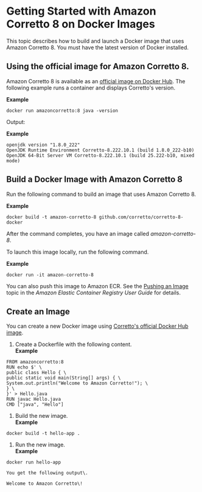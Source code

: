 # Getting Started with Amazon Corretto 8 on Docker Images<a name="docker-install"></a>

 This topic describes how to build and launch a Docker image that uses Amazon Corretto 8\. You must have the latest version of Docker installed\. 

## Using the official image for Amazon Corretto 8\.<a name="docker-hello-world"></a>

 Amazon Corretto 8 is available as an [official image on Docker Hub](https://hub.docker.com/_/amazoncorretto)\. The following example runs a container and displays Corretto's version\. 

**Example**  

```
docker run amazoncorretto:8 java -version
```

 Output: 

**Example**  

```
openjdk version "1.8.0_222"
OpenJDK Runtime Environment Corretto-8.222.10.1 (build 1.8.0_222-b10)
OpenJDK 64-Bit Server VM Corretto-8.222.10.1 (build 25.222-b10, mixed mode)
```

## Build a Docker Image with Amazon Corretto 8<a name="docker-build-instruct"></a>

 Run the following command to build an image that uses Amazon Corretto 8\. 

**Example**  

```
docker build -t amazon-corretto-8 github.com/corretto/corretto-8-docker
```

 After the command completes, you have an image called *amazon\-corretto\-8*\. 

 To launch this image locally, run the following command\. 

**Example**  

```
docker run -it amazon-corretto-8
```

 You can also push this image to Amazon ECR\. See the [Pushing an Image](https://docs.aws.amazon.com/AmazonECR/latest/userguide/docker-push-ecr-image.html) topic in the *Amazon Elastic Container Registry User Guide* for details\. 

## Create an Image<a name="docker-new-image"></a>

 You can create a new Docker image using [Corretto's official Docker Hub image](https://hub.docker.com/_/amazoncorretto)\. 

1.  Create a Dockerfile with the following content\.   
**Example**  

   ```
   FROM amazoncorretto:8
   RUN echo $' \
   public class Hello { \
   public static void main(String[] args) { \
   System.out.println("Welcome to Amazon Corretto!"); \
   } \
   }' > Hello.java
   RUN javac Hello.java
   CMD ["java", "Hello"]
   ```

1.  Build the new image\.   
**Example**  

   ```
   docker build -t hello-app .
   ```

1.  Run the new image\.   
**Example**  

   ```
   docker run hello-app
   ```

    You get the following output\. 

    Welcome to Amazon Corretto\! 